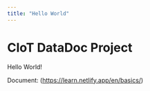 ```yaml
---
title: "Hello World"
---
```


# CIoT DataDoc Project

Hello World!

Document: (https://learn.netlify.app/en/basics/)
